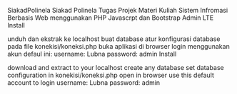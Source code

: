 SiakadPolinela
Siakad Polinela Tugas Projek Materi Kuliah Sistem Infromasi Berbasis Web menggunakan PHP Javascrpt dan Bootstrap Admin LTE
Install

unduh dan ekstrak ke localhost
buat database
atur konfigurasi database pada file konekisi/koneksi.php
buka aplikasi di browser
login menggunakan akun defaul ini:
username: Lubna
password: admin
Install

download and extract to your localhost
create any database
set database configuration in konekisi/koneksi.php
open in browser
use this default account to login
username: Lubna
password: admin
